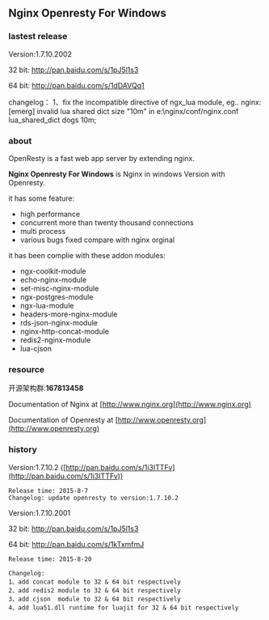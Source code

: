 ## Nginx Openresty For Windows ##

### lastest release ###
Version:1.7.10.2002

32 bit: http://pan.baidu.com/s/1pJ5l1s3

64 bit: http://pan.baidu.com/s/1dDAVQq1

changelog：
1、fix the incompatible  directive of ngx_lua module, eg..
        nginx: [emerg] invalid lua shared dict size "10m" in e:\nginx/conf/nginx.conf
        lua_shared_dict dogs 10m;




### about ###

OpenResty is a fast web app server by extending nginx.

**Nginx Openresty For Windows** is Nginx in windows Version with Openresty.

it has some feature:

- high performance
- concurrent more than twenty thousand connections
- multi process
- various bugs fixed compare with nginx orginal

it has been complie with these addon modules:

- ngx-coolkit-module
- echo-nginx-module
- set-misc-nginx-module
- ngx-postgres-module
- ngx-lua-module
- headers-more-nginx-module
- rds-json-nginx-module
- nginx-http-concat-module
- redis2-nginx-module
- lua-cjson

### resource ###

开源架构群:**167813458**

Documentation of Nginx at [http://www.nginx.org](http://www.nginx.org)

Documentation of Openresty at [http://www.openresty.org](http://www.openresty.org)


### history ###

Version:1.7.10.2  ([http://pan.baidu.com/s/1i3ITTFv](http://pan.baidu.com/s/1i3ITTFv))

    Release time: 2015-8-7
    Changelog: update openresty to version:1.7.10.2

Version:1.7.10.2001

32 bit: http://pan.baidu.com/s/1pJ5l1s3

64 bit: http://pan.baidu.com/s/1kTxmfmJ

    Release time: 2015-8-20

    Changelog: 
    1、add concat module to 32 & 64 bit respectively
    2、add redis2 module to 32 & 64 bit respectively
    3、add cjson  module to 32 & 64 bit respectively
    4、add lua51.dll runtime for luajit for 32 & 64 bit respectively

